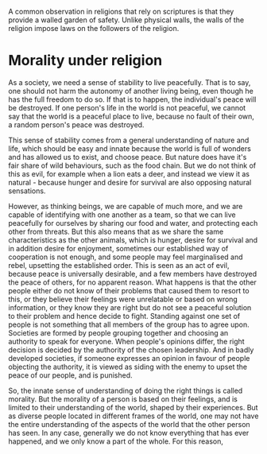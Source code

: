 A common observation in religions that rely on scriptures is that they provide a walled garden of safety. Unlike physical walls, the walls of the religion impose laws on the followers of the religion.







# Morality under religion
As a society, we need a sense of stability to live peacefully. That is to say, one should not harm the autonomy of another living being, even though he has the full freedom to do so. If that is to happen, the individual's peace will be destroyed. If one person's life in the world is not peaceful, we cannot say that the world is a peaceful place to live, because no fault of their own, a random person's peace was destroyed.

This sense of stability comes from a general understanding of nature and life, which should be easy and innate because the world is full of wonders and has allowed us to exist, and choose peace. But nature does have it's fair share of wild behaviours, such as the food chain. But we do not think of this as evil, for example when a lion eats a deer, and instead we view it as natural - because hunger and desire for survival are also opposing natural sensations.

However, as thinking beings, we are capable of much more, and we are capable of identifying with one another as a team, so that we can live peacefully for ourselves by sharing our food and water, and protecting each other from threats. But this also means that as we share the same characteristics as the other animals, which is hunger, desire for survival and in addition desire for enjoyment, sometimes our established way of cooperation is not enough, and some people may feel marginalised and rebel, upsetting the established order. This is seen as an act of evil, because peace is universally desirable, and a few members have destroyed the peace of others, for no apparent reason. What happens is that the other people either do not know of their problems that caused them to resort to this, or they believe their feelings were unrelatable or based on wrong information, or they know they are right but do not see a peaceful solution to their problem and hence decide to fight. Standing against one set of people is not something that all members of the group has to agree upon. Societies are formed by people grouping together and choosing an authority to speak for everyone. When people's opinions differ, the right decision is decided by the authority of the chosen leadership. And in badly developed societies, if someone expresses an opinion in favour of people objecting the authority, it is viewed as siding with the enemy to upset the peace of our people, and is punished.

So, the innate sense of understanding of doing the right things is called morality. But the morality of a person is based on their feelings, and is limited to their understanding of the world, shaped by their experiences. But as diverse people located in different frames of the world, one may not have the entire understanding of the aspects of the world that the other person has seen. In any case, generally we do not know everything that has ever happened, and we only know a part of the whole. For this reason, 